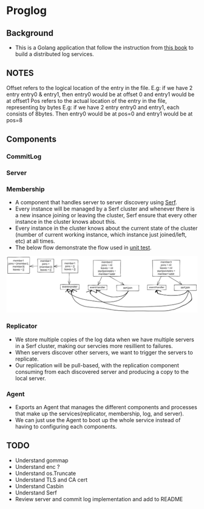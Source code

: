 # Proglog

## Background

- This is a Golang application that follow the instruction from [this book](https://pragprog.com/titles/tjgo/distributed-services-with-go/) to build a distributed log services.

## NOTES
Offset refers to the logical location of the entry in the file. E.g: if we have 2 entry entry0 & entry1, then entry0 would be at offset 0 and entry1 would be at offset1
Pos refers to the actual location of the entry in the file, representing by bytes
E.g: if we have 2 entry entry0 and entry1, each consists of 8bytes. Then entry0 would be at pos=0 and entry1 would be at pos=8

## Components
### CommitLog

### Server

### Membership
- A component that handles server to server discovery using [Serf](https://www.serf.io/).
- Every instance will be managed by a Serf cluster and whenever there is a new insance joining or leaving the cluster, Serf ensure that every other instance in the cluster knows about this.
- Every instance in the cluster knows about the current state of the cluster (number of current working instance, which instance just joined/left, etc) at all times.
- The below flow demonstrate the flow used in [unit test](./internal//discovery//membership_test.go).
<img src="./asset/membership.svg">

### Replicator
- We store multiple copies of the log data when we have multiple servers in a Serf cluster, making our servcies more resillient to failures.
- When servers discover other servers, we want to trigger the servers to replicate.
- Our replication will be pull-based, with the replication component consuming from each discovered server and producing a copy to the local server.

### Agent
- Exports an Agent that manages the different components and processes that make up the services(replicator, membership, log, and server).
- We can just use the Agent to boot up the whole service instead of having to configuring each components.

## TODO
+ Understand gommap
+ Understand enc ?
+ Understand os.Truncate
+ Understand TLS and CA cert
+ Understand Casbin
+ Understand Serf
+ Review server and commit log implementation and add to README